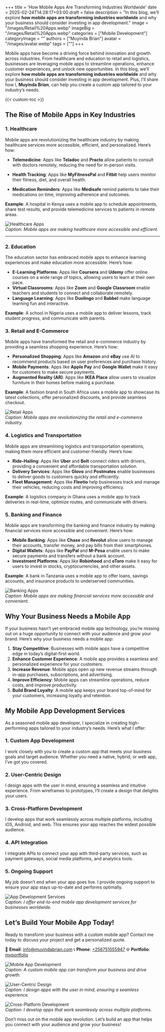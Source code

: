 +++
title = 'How Mobile Apps Are Transforming Industries Worldwide'
date = 2025-02-24T14:28:17+03:00
draft = false
description = "In this blog, we’ll explore **how mobile apps are transforming industries worldwide** and why your business should consider investing in app development."
image = "/images/Retail%20Apps.webp"
imageBig = "/images/Retail%20Apps.webp"
categories = ["Mobile Development"]
categoryImage = ""
authors = ["Muyinda Brian"]
avatar = "/images/avatar.webp"
tags = [""]
+++



Mobile apps have become a driving force behind innovation and growth across industries. From healthcare and education to retail and logistics, businesses are leveraging mobile apps to streamline operations, enhance customer experiences, and unlock new opportunities. In this blog, we’ll explore **how mobile apps are transforming industries worldwide** and why your business should consider investing in app development. Plus, I’ll share how I, **Muyinda Brian**, can help you create a custom app tailored to your industry’s needs.

{{< custom-toc >}} 

## The Rise of Mobile Apps in Key Industries

### 1. **Healthcare**
Mobile apps are revolutionizing the healthcare industry by making healthcare services more accessible, efficient, and personalized. Here’s how:

- **Telemedicine**: Apps like **Teladoc** and **Practo** allow patients to consult with doctors remotely, reducing the need for in-person visits. 
   
- **Health Tracking**: Apps like **MyFitnessPal** and **Fitbit** help users monitor their fitness, diet, and overall health.
  
- **Medication Reminders**: Apps like **Medisafe** remind patients to take their medications on time, improving adherence and outcomes.  

**Example**: A hospital in Kenya uses a mobile app to schedule appointments, share test results, and provide telemedicine services to patients in remote areas.

![Healthcare Apps](/images/Healthcare%20Apps.webp)  
*Caption: Mobile apps are making healthcare more accessible and efficient.*

---

### 2. **Education**
The education sector has embraced mobile apps to enhance learning experiences and make education more accessible. Here’s how:

- **E-Learning Platforms**: Apps like **Coursera** and **Udemy** offer online courses on a wide range of topics, allowing users to learn at their own pace.  
- **Virtual Classrooms**: Apps like **Zoom** and **Google Classroom** enable teachers and students to connect and collaborate remotely.  
- **Language Learning**: Apps like **Duolingo** and **Babbel** make language learning fun and interactive.  

**Example**: A school in Nigeria uses a mobile app to deliver lessons, track student progress, and communicate with parents.



### 3. **Retail and E-Commerce**
Mobile apps have transformed the retail and e-commerce industry by providing a seamless shopping experience. Here’s how:

- **Personalized Shopping**: Apps like **Amazon** and **eBay** use AI to recommend products based on user preferences and purchase history.  
- **Mobile Payments**: Apps like **Apple Pay** and **Google Wallet** make it easy for customers to make secure payments.  
- **Augmented Reality (AR)**: Apps like **IKEA Place** allow users to visualize furniture in their homes before making a purchase.  

**Example**: A fashion brand in South Africa uses a mobile app to showcase its latest collections, offer personalized discounts, and provide seamless checkout.

![Retail Apps](/images/Retail%20Apps.webp)  
*Caption: Mobile apps are revolutionizing the retail and e-commerce industry.*



### 4. **Logistics and Transportation**
Mobile apps are streamlining logistics and transportation operations, making them more efficient and customer-friendly. Here’s how:

- **Ride-Hailing**: Apps like **Uber** and **Bolt** connect riders with drivers, providing a convenient and affordable transportation solution.  
- **Delivery Services**: Apps like **Glovo** and **Postmates** enable businesses to deliver goods to customers quickly and efficiently.  
- **Fleet Management**: Apps like **Fleetio** help businesses track and manage their vehicles, reducing costs and improving efficiency.  

**Example**: A logistics company in Ghana uses a mobile app to track deliveries in real-time, optimize routes, and communicate with drivers.



### 5. **Banking and Finance**
Mobile apps are transforming the banking and finance industry by making financial services more accessible and convenient. Here’s how:

- **Mobile Banking**: Apps like **Chase** and **Revolut** allow users to manage their accounts, transfer money, and pay bills from their smartphones.  
- **Digital Wallets**: Apps like **PayPal** and **M-Pesa** enable users to make secure payments and transfers without a bank account.  
- **Investment Platforms**: Apps like **Robinhood** and **eToro** make it easy for users to invest in stocks, cryptocurrencies, and other assets.  

**Example**: A bank in Tanzania uses a mobile app to offer loans, savings accounts, and insurance products to underserved communities.

![Banking Apps](/images/Banking%20Apps.webp)  
*Caption: Mobile apps are making financial services more accessible and convenient.*



## Why Your Business Needs a Mobile App

If your business hasn’t yet embraced mobile app technology, you’re missing out on a huge opportunity to connect with your audience and grow your brand. Here’s why your business needs a mobile app:

1. **Stay Competitive**: Businesses with mobile apps have a competitive edge in today’s digital-first world.  
2. **Enhance Customer Experience**: A mobile app provides a seamless and personalized experience for your customers.  
3. **Increase Revenue**: Mobile apps open up new revenue streams through in-app purchases, subscriptions, and advertising.  
4. **Improve Efficiency**: Mobile apps can streamline operations, reduce costs, and improve productivity.  
5. **Build Brand Loyalty**: A mobile app keeps your brand top-of-mind for your customers, increasing loyalty and retention.  



## My Mobile App Development Services

As a seasoned mobile app developer, I specialize in creating high-performing apps tailored to your industry’s needs. Here’s what I offer:

### 1. **Custom App Development**
I work closely with you to create a custom app that meets your business goals and target audience. Whether you need a native, hybrid, or web app, I’ve got you covered.

### 2. **User-Centric Design**
I design apps with the user in mind, ensuring a seamless and intuitive experience. From wireframes to prototypes, I’ll create a design that delights your users.

### 3. **Cross-Platform Development**
I develop apps that work seamlessly across multiple platforms, including iOS, Android, and web. This ensures your app reaches the widest possible audience.

### 4. **API Integration**
I integrate APIs to connect your app with third-party services, such as payment gateways, social media platforms, and analytics tools.

### 5. **Ongoing Support**
My job doesn’t end when your app goes live. I provide ongoing support to ensure your app stays up-to-date and performs optimally.

![App Development Services](/images/App%20Development%20Services.webp)  
*Caption: I offer end-to-end mobile app development services for businesses worldwide.*



## Let’s Build Your Mobile App Today!

Ready to transform your business with a custom mobile app? Contact me today to discuss your project and get a personalized quote.  

📧 **Email**: [info@muyindabrian.com](mailto:info@muyindabrian.com) 
📞 **Phone**: [+256751055947](tel:+256751055947) 
🌐 **Portfolio**: [myportfolio](https://myportfolio.muyindabrian.com)   



![Mobile App Development](/images/Mobile%20App%20Development.webp)  
*Caption: A custom mobile app can transform your business and drive growth.*

![User-Centric Design](/images/User-Centric%20Design.webp)  
*Caption: I design apps with the user in mind, ensuring a seamless experience.*

![Cross-Platform Development](/images/Cross-Platform%20Development.webp)  
*Caption: I develop apps that work seamlessly across multiple platforms.*



Don’t miss out on the mobile app revolution. Let’s build an app that helps you connect with your audience and grow your business!  